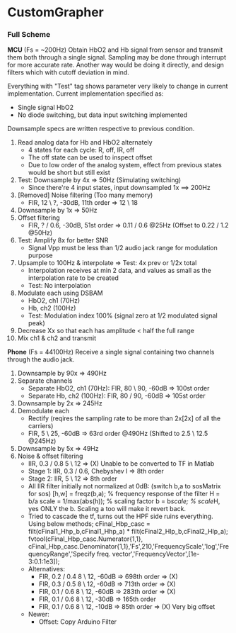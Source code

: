 # CustomGrapher
### Full Scheme
**MCU** (Fs = ~200Hz)
Obtain HbO2 and Hb signal from sensor and transmit them both through a single signal.
Sampling may be done through interrupt for more accurate rate. Another way would be
doing it directly, and design filters which with cutoff deviation in mind.

Everything with "Test" tag shows parameter very likely to change in current implementation.
Current implementation specified as:

   - Single signal HbO2
   - No diode switching, but data input switching implemented

Downsample specs are written respective to previous condition.

1. Read analog data for Hb and HbO2 alternately
   - 4 states for each cycle: R, off, IR, off
   - The off state can be used to inspect offset
   - Due to low order of the analog system, effect from
	 previous states would be short but still exist
2. Test: Downsample by 4x => 50Hz (Simulating switching)
   - Since there're 4 input states, input downsampled 1x ==> 200Hz
3. [Removed] Noise filtering (Too many memory)
   - FIR, 12 \ ?, -30dB, 11th order => 12 \ 18
4. Downsample by 1x => 50Hz
4. Offset filtering
   - FIR, ? / 0.6, -30dB, 51st order => 0.11 / 0.6  @25Hz (Offset to 0.22 / 1.2 @50Hz)
5. Test: Amplify 8x for better SNR
   - Signal Vpp must be less than 1/2 audio jack range for modulation purpose
6. Upsample to 100Hz & interpolate => Test: 4x prev or 1/2x total
   - Interpolation receives at min 2 data, and values as small as
     the interpolation rate to be created
   - Test: No interpolation
6. Modulate each using DSBAM
   - HbO2, ch1 (70Hz)
   - Hb,   ch2 (100Hz)
   - Test: Modulation index 100% (signal zero at 1/2 modulated signal peak)
7. Decrease Xx so that each has amplitude < half the full range
8. Mix ch1 & ch2 and transmit
   
**Phone** (Fs = 44100Hz)
Receive a single signal containing two channels through the audio jack.
1. Downsample by 90x => 490Hz
2. Separate channels
   - Separate HbO2, ch1  (70Hz): FIR, 80 \ 90, -60dB => 100st order
   - Separate Hb,   ch2 (100Hz): FIR, 80 / 90, -60dB => 105st order
3. Downsample by 2x => 245Hz
4. Demodulate each
   - Rectify (reqires the sampling rate to be more than 2x[2x] of all the carriers)
   - FIR, 5 \ 25, -60dB => 63rd order @490Hz (Shifted to 2.5 \ 12.5 @245Hz)
5. Downsample by 5x => 49Hz
6. Noise & offset filtering
   - IIR, 0.3 / 0.8 5 \ 12 => (X) Unable to be converted to TF in Matlab
   - Stage 1: IIR, 0.3 / 0.6, Chebyshev I => 8th order
   - Stage 2: IIR,   5 \ 12  => 8th order
   - All IIR filter initially not normalized at 0dB: (switch b,a to sosMatrix for sos)
        [h,w] = freqz(b,a);    % frequency response of the filter H = b/a
        scale = 1/max(abs(h)); % scaling factor
        b = b*scale;           % scale*H, yes ONLY the b. Scaling a too will make it revert back.
   - Tried to cascade the tf, turns out the HPF side ruins everything. Using below methods;
        cFinal_Hbp_casc = filt(cFinal1_Hhp_b,cFinal1_Hhp_a) * filt(cFinal2_Hlp_b,cFinal2_Hlp_a);
        fvtool(cFinal_Hbp_casc.Numerator{1,1}, cFinal_Hbp_casc.Denominator{1,1},'Fs',210,'FrequencyScale','log','FrequencyRange','Specify freq. vector','FrequencyVector',[1e-3:0.1:1e3]);
   - Alternatives:
     - FIR, 0.2 / 0.4 8 \ 12, -60dB => 698th order => (X)
     - FIR, 0.3 / 0.5 8 \ 12, -60dB => 713th order => (X)
     - FIR, 0.1 / 0.6 8 \ 12, -60dB => 283th order => (X)
     - FIR, 0.1 / 0.6 8 \ 12, -30dB => 165th order
	 - FIR, 0.1 / 0.6 8 \ 12, -10dB => 85th order  => (X) Very big offset
   - Newer:
     - Offset: Copy Arduino Filter